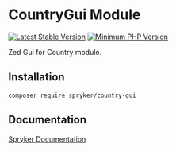 # CountryGui Module
[![Latest Stable Version](https://poser.pugx.org/spryker/country-gui/v/stable.svg)](https://packagist.org/packages/spryker/country-gui)
[![Minimum PHP Version](https://img.shields.io/badge/php-%3E%3D%208.1-8892BF.svg)](https://php.net/)

Zed Gui for Country module.

## Installation

```
composer require spryker/country-gui
```

## Documentation

[Spryker Documentation](https://docs.spryker.com)
